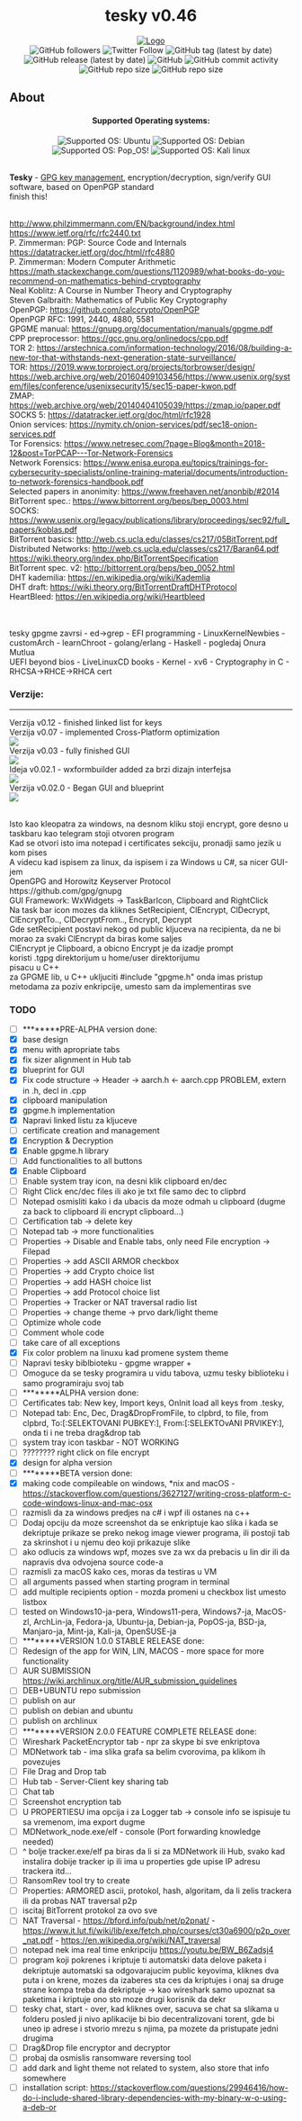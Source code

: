 <div align="center">
<h1>tesky v0.46</h1>


[![Logo](img/banner.png)](https://github.com/mirkonikic/tesky_gpg)<br>
<img alt="GitHub followers" src="https://img.shields.io/github/followers/mirkonikic?style=social">
<img alt="Twitter Follow" src="https://img.shields.io/twitter/follow/mirkhoff?style=social">
<img alt="GitHub tag (latest by date)" src="https://img.shields.io/github/v/tag/mirkonikic/tesky_gpg?style=plastic"> 
<img alt="GitHub release (latest by date)" src="https://img.shields.io/github/v/release/mirkonikic/tesky_gpg">
<img alt="GitHub" src="https://img.shields.io/github/license/mirkonikic/tesky_gpg">
<img alt="GitHub commit activity" src="https://img.shields.io/github/commit-activity/y/mirkonikic/tesky_gpg?style=plastic"> 
<img alt="GitHub repo size" src="https://img.shields.io/github/repo-size/mirkonikic/tesky_gpg">
<img alt="GitHub repo size" src="https://tokei.rs/b1/github/mirkonikic/tesky_gpg">
</div>
  
## About
<div align="center">
  <h4>Supported Operating systems:</h4>
<img alt="Supported OS: Ubuntu" src="https://img.shields.io/badge/Ubuntu-E95420?style=for-the-badge&logo=ubuntu&logoColor=white">
<img alt="Supported OS: Debian" src="https://img.shields.io/badge/Debian-A81D33?style=for-the-badge&logo=debian&logoColor=white">
<img alt="Supported OS: Pop_OS!" src="https://img.shields.io/badge/Pop!_OS-48B9C7?style=for-the-badge&logo=Pop!_OS&logoColor=white">
<img alt="Supported OS: Kali linux" src="https://img.shields.io/badge/Kali_Linux-557C94?style=for-the-badge&logo=kali-linux&logoColor=white">
</div>
 <br>

**Tesky** - [GPG key management](https://en.wikipedia.org/wiki/GNU_Privacy_Guard), encryption/decryption, sign/verify GUI software, based on OpenPGP standard
<br>finish this!

<br>http://www.philzimmermann.com/EN/background/index.html
<br>https://www.ietf.org/rfc/rfc2440.txt
<br>P. Zimmerman: PGP: Source Code and Internals
<br>https://datatracker.ietf.org/doc/html/rfc4880
<br>P. Zimmerman: Modern Computer Arithmetic
<br>https://math.stackexchange.com/questions/1120989/what-books-do-you-recommend-on-mathematics-behind-cryptography
<br>Neal Koblitz: A Course in Number Theory and Cryptography
<br>Steven Galbraith: Mathematics of Public Key Cryptography
<br>OpenPGP: https://github.com/calccrypto/OpenPGP
<br>OpenPGP RFC: 1991, 2440, 4880, 5581
<br>GPGME manual: https://gnupg.org/documentation/manuals/gpgme.pdf
<br>CPP preprocessor: https://gcc.gnu.org/onlinedocs/cpp.pdf
<br>TOR 2: https://arstechnica.com/information-technology/2016/08/building-a-new-tor-that-withstands-next-generation-state-surveillance/
<br>TOR: https://2019.www.torproject.org/projects/torbrowser/design/
<br>https://web.archive.org/web/20160409103456/https://www.usenix.org/system/files/conference/usenixsecurity15/sec15-paper-kwon.pdf
<br>ZMAP: https://web.archive.org/web/20140404105039/https://zmap.io/paper.pdf
<br>SOCKS 5: https://datatracker.ietf.org/doc/html/rfc1928
<br>Onion services: https://nymity.ch/onion-services/pdf/sec18-onion-services.pdf
<br>Tor Forensics: https://www.netresec.com/?page=Blog&month=2018-12&post=TorPCAP---Tor-Network-Forensics
<br>Network Forensics: https://www.enisa.europa.eu/topics/trainings-for-cybersecurity-specialists/online-training-material/documents/introduction-to-network-forensics-handbook.pdf
<br>Selected papers in anonimity: https://www.freehaven.net/anonbib/#2014
<br>BitTorrent spec.: https://www.bittorrent.org/beps/bep_0003.html
<br>SOCKS: https://www.usenix.org/legacy/publications/library/proceedings/sec92/full_papers/koblas.pdf
<br>BitTorrent basics: http://web.cs.ucla.edu/classes/cs217/05BitTorrent.pdf
<br>Distributed Networks: http://web.cs.ucla.edu/classes/cs217/Baran64.pdf
<br>https://wiki.theory.org/index.php/BitTorrentSpecification
<br>BitTorrent spec. v2: http://bittorrent.org/beps/bep_0052.html
<br>DHT kademilia: https://en.wikipedia.org/wiki/Kademlia
<br>DHT draft: https://wiki.theory.org/BitTorrentDraftDHTProtocol
<br>HeartBleed: https://en.wikipedia.org/wiki/Heartbleed



<br>
<br>tesky gpgme zavrsi - ed->grep - EFI programming - LinuxKernelNewbies - customArch - learnChroot - golang/erlang - Haskell - pogledaj Onura Mutlua
<br>UEFI beyond bios - LiveLinuxCD books - Kernel - xv6 - Cryptography in C - RHCSA->RHCE->RHCA cert

### Verzije:
---
Verzija v0.12 - finished linked list for keys<br>
Verzija v0.07 - implemented Cross-Platform optimization<br>
![ ](img/v0.07.gif)
<br>
Verzija v0.03 - fully finished GUI<br>
![ ](img/v0.03.gif)
<br>
Ideja v0.02.1 - wxformbuilder added za brzi dizajn interfejsa<br>
![ ](img/v0.02.1.jpg)
<br>
Verzija v0.02.0 - Began GUI and blueprint<br>
![ ](img/v0.02.0.jpg)
<br>

<br>
Isto kao kleopatra za windows, na desnom kliku stoji encrypt, gore desno u taskbaru kao telegram stoji otvoren program
<br>
Kad se otvori isto ima notepad i certificates sekciju, pronadji samo jezik u kom pises
<br>
A videcu kad ispisem za linux, da ispisem i za Windows u C#, sa nicer GUI-jem
<br>
OpenGPG and Horowitz Keyserver Protocol
<br>
https://github.com/gpg/gnupg
<br>
GUI Framework: WxWidgets -> TaskBarIcon, Clipboard and RightClick
<br>
Na task bar icon mozes da kliknes SetRecipient, ClEncrypt, ClDecrypt, ClEncryptTo.., ClDecryptFrom.., Encrypt, Decrypt
<br>
Gde setRecipient postavi nekog od public kljuceva na recipienta, da ne bi morao za svaki ClEncrypt da biras kome saljes
<br>
ClEncrypt je Clipboard, a obicno Encrypt je da izadje prompt
<br>
koristi .tgpg direktorijum u home/user direktorijumu
<br>
pisacu u C++
<br>
za GPGME lib, u C++ ukljuciti         #include "gpgme.h"   onda imas pristup metodama za poziv enkripcije, umesto sam da implementiras sve


### TODO
- [ ] ********PRE-ALPHA version done:
- [x] base design
- [x] menu with apropriate tabs
- [x] fix sizer alignment in Hub tab
- [x] blueprint for GUI
- [x] Fix code structure -> Header -> aarch.h <- aarch.cpp PROBLEM, extern in .h, decl in .cpp
- [x] clipboard manipulation
- [x] gpgme.h implementation
- [x] Napravi linked listu za kljuceve
- [ ] certificate creation and management
- [x] Encryption & Decryption
- [x] Enable gpgme.h library
- [ ] Add functionalities to all buttons
- [x] Enable Clipboard
- [ ] Enable system tray icon, na desni klik clipboard en/dec
- [ ] Right Click enc/dec files ili ako je txt file samo dec to clipbrd
- [ ] Notepad osmisliti kako i da ubacis da moze odmah u clipboard (dugme za back to clipboard ili encrypt clipboard...)
- [ ] Certification tab -> delete key
- [ ] Notepad tab -> more functionalities
- [ ] Properties -> Disable and Enable tabs, only need File encryption -> Filepad
- [ ] Properties -> add ASCII ARMOR checkbox
- [ ] Properties -> add Crypto choice list
- [ ] Properties -> add HASH choice list
- [ ] Properties -> add Protocol choice list
- [ ] Properties -> Tracker or NAT traversal radio list
- [ ] Properties -> change theme -> prvo dark/light theme
- [ ] Optimize whole code
- [ ] Comment whole code
- [ ] take care of all exceptions
- [x] Fix color problem na linuxu kad promene system theme
- [ ] Napravi tesky biblbioteku - gpgme wrapper + 
- [ ] Omoguce da se tesky programira u vidu tabova, uzmu tesky biblioteku i samo programiraju svoj tab
- [ ] ********ALPHA version done:
- [ ] Certificates tab: New key, Import keys, OnInit load all keys from .tesky, 
- [ ] Notepad tab: Enc, Dec, Drag&DropFromFile, to clpbrd, to file, from clpbrd, To:[:SELEKTOVANI PUBKEY:], From:[:SELEKTOvANI PRVIKEY:], onda ti i ne treba drag&drop tab
- [ ] system tray icon taskbar - NOT WORKING
- [ ] ???????? right click on file encrypt
- [x] design for alpha version
- [ ] ********BETA version done:
- [x] making code compileable on windows, *nix and macOS - https://stackoverflow.com/questions/3627127/writing-cross-platform-c-code-windows-linux-and-mac-osx
- [ ] razmisli da za windows predjes na c# i wpf ili ostanes na c++
- [ ] Dodaj opciju da moze screenshot da se enkriptuje kao slika i kada se dekriptuje prikaze se preko nekog image viewer programa, ili postoji tab za skrinshot i u njemu deo koji prikazuje slike
- [ ] ako odlucis za windows wpf, mozes sve za wx da prebacis u lin dir ili da napravis dva odvojena source code-a
- [ ] razmisli za macOS kako ces, moras da testiras u VM
- [ ] all arguments passed when starting program in terminal
- [ ] add multiple recipients option - mozda promeni u checkbox list umesto listbox
- [ ] tested on Windows10-ja-pera, Windows11-pera, Windows7-ja, MacOS-zl, ArchLin-ja, Fedora-ja, Ubuntu-ja, Debian-ja, PopOS-ja, BSD-ja, Manjaro-ja, Mint-ja, Kali-ja, OpenSUSE-ja
- [ ] ********VERSION 1.0.0 STABLE RELEASE done:
- [ ] Redesign of the app for WIN, LIN, MACOS - more space for more functionality
- [ ] AUR SUBMISSION https://wiki.archlinux.org/title/AUR_submission_guidelines
- [ ] DEB+UBUNTU repo submission
- [ ] publish on aur
- [ ] publish on debian and ubuntu
- [ ] publish on archlinux
- [ ] ********VERSION 2.0.0 FEATURE COMPLETE RELEASE done:
- [ ] Wireshark PacketEncryptor tab - npr za skype bi sve enkriptova
- [ ] MDNetwork tab - ima slika grafa sa belim cvorovima, pa klikom ih povezujes
- [ ] File Drag and Drop tab
- [ ] Hub tab - Server-Client key sharing tab
- [ ] Chat tab
- [ ] Screenshot encryption tab
- [ ] U PROPERTIESU ima opcija i za Logger tab -> console info se ispisuje tu sa vremenom, ima export dugme
- [ ] MDNetwork_node.exe/elf - console (Port forwarding knowledge needed)
- [ ] ^ bolje tracker.exe/elf pa biras da li si za MDNetwork ili Hub, svako kad instalira dobije tracker ip ili ima u properties gde upise IP adresu trackera itd...
- [ ] RansomRev tool try to create
- [ ] Properties: ARMORED ascii, protokol, hash, algoritam, da li zelis trackera ili da probas NAT traversal p2p
- [ ] iscitaj BitTorrent protokol za ovo sve
- [ ] NAT Traversal - https://bford.info/pub/net/p2pnat/ - https://www.it.lut.fi/wiki/lib/exe/fetch.php/courses/ct30a6900/p2p_over_nat.pdf - https://en.wikipedia.org/wiki/NAT_traversal
- [ ] notepad nek ima real time enkripciju https://youtu.be/BW_B6Zadsj4
- [ ] program koji pokrenes i kriptuje ti automatski data delove paketa i dekriptuje automatski sa odgovarajucim public keyovima, kliknes dva puta i on krene, mozes da izaberes sta ces da kriptujes i onaj sa druge strane kompa treba da dekriptuje -> kao wireshark samo upoznat sa paketima i kriptuje ono sto moze drugi korisnik da dekr
- [ ] tesky chat, start - over, kad kliknes over, sacuva se chat sa slikama u folderu posled ji nivo aplikacije bi bio decentralizovani torent, gde bi uneo ip adrese i stvorio mrezu s njima, pa mozete da pristupate jedni drugima
- [ ] Drag&Drop file encryptor and decryptor
- [ ] probaj da osmislis ransomware reversing tool
- [ ] add dark and light theme not related to system, also store that info somewhere
- [ ] installation script: https://stackoverflow.com/questions/29946416/how-do-i-include-shared-library-dependencies-with-my-binary-w-o-using-a-deb-or

